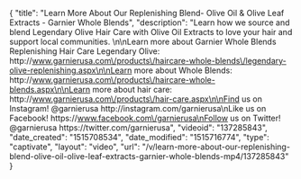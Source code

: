 {
    "title": "Learn More About Our Replenishing Blend- Olive Oil & Olive Leaf Extracts - Garnier Whole Blends",
    "description": "Learn how we source and blend Legendary Olive Hair Care with Olive Oil Extracts to love your hair and support local communities.                                                                                                                                                                                                   \n\nLearn more about Garnier Whole Blends Replenishing Hair Care Legendary Olive: http:\/\/www.garnierusa.com\/products\/haircare-whole-blends\/legendary-olive-replenishing.aspx\n\nLearn more about Whole Blends: http:\/\/www.garnierusa.com\/products\/haircare-whole-blends.aspx\n\nLearn more about hair care: http:\/\/www.garnierusa.com\/products\/hair-care.aspx\n\nFind us on Instagram! @garnierusa http:\/\/instagram.com\/garnierusa\nLike us on Facebook! https:\/\/www.facebook.com\/garnierusa\nFollow us on Twitter! @garnierusa https:\/\/twitter.com\/garnierusa",
    "videoid": "137285843",
    "date_created": "1515708534",
    "date_modified": "1515716774",
    "type": "captivate",
    "layout": "video",
    "url": "\/v\/learn-more-about-our-replenishing-blend-olive-oil-olive-leaf-extracts-garnier-whole-blends-mp4\/137285843"
}